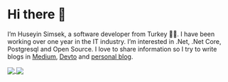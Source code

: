 # Hi there 👋

I’m Huseyin Simsek, a software developer from Turkey 👨‍💻. I have been working over one year in the IT industry. I’m interested in .Net, .Net Core, Postgresql and Open Source. I love to share information so I try to write blogs in [Medium](https://medium.com/@huseyinsimsekk), [Devto](https://dev.to/huseyinsimsek) and [personal blog](https://simsekhuseyin.com/).


<a href="https://github.com/huseyinsimsekk/github-readme-stats">
  <img align="center" src="https://github-readme-stats.vercel.app/api?username=huseyinsimsekk&theme=blueberry&show_icons=true" />
</a>
<a href="https://github.com/huseyinsimsekk/convoychat">
  <img align="center" src="https://github-readme-stats.vercel.app/api/top-langs/?username=huseyinsimsekk&langs_count=7&layout=compact&theme=blueberry" />
</a>
